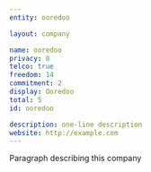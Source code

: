 ```yaml
---
entity: ooredoo

layout: company

name: ooredoo
privacy: 0
telco: true
freedom: 14
commitment: 2
display: Ooredoo
total: 5
id: ooredoo

description: one-line description
website: http://example.com
---
```


Paragraph describing this company
